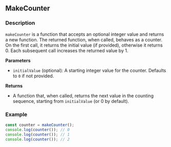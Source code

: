 ## MakeCounter

### Description
`makeCounter` is a function that accepts an optional integer value and returns a new function. The returned function, when called, behaves as a counter. On the first call, it returns the initial value (if provided), otherwise it returns 0. Each subsequent call increases the returned value by 1.

**Parameters**
- `initialValue` (optional): A starting integer value for the counter. Defaults to `0` if not provided.

**Returns**
- A function that, when called, returns the next value in the counting sequence, starting from `initialValue` (or 0 by default).

### Example

```javascript
const counter = makeCounter();
console.log(counter()); // 0
console.log(counter()); // 1
console.log(counter()); // 2
```
